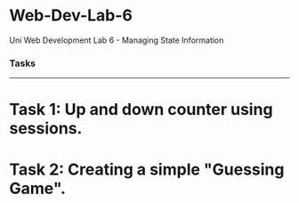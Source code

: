 # Web-Dev-Lab-6
Uni Web Development Lab 6 - Managing State Information

### Tasks
---
# Task 1: Up and down counter using sessions.
# Task 2: Creating a simple "Guessing Game".
